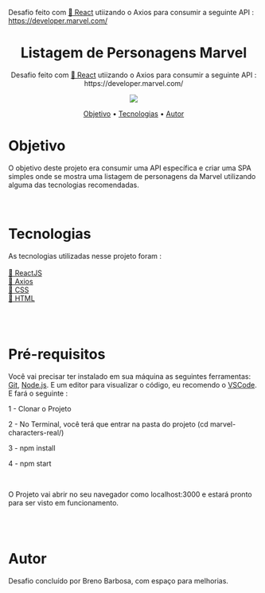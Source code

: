 
Desafio feito com <a href="https://pt-br.reactjs.org/">🔗 React</a> utiizando o Axios para consumir a seguinte API : https://developer.marvel.com/
  
  <h1 align="center">
    Listagem de Personagens Marvel
</h1>
<p align="center">Desafio feito com <a href="https://pt-br.reactjs.org/">🔗 React</a> utiizando o Axios para consumir a seguinte API : https://developer.marvel.com/
</p>

<p align="center"><img src='https://img.shields.io/badge/Marvel-Characters-red'/></p>

<p align="center">
 <a href="#objetivo">Objetivo</a> •
 <a href="#tecnologias">Tecnologias</a> • 
 <a href="#autor">Autor</a>
</p>

<div id='objetivo'>
	<h1>Objetivo</h1>
	O objetivo deste projeto era consumir uma API específica e criar uma SPA simples onde se mostra uma listagem de personagens da Marvel utilizando alguma das tecnologias recomendadas.
	
</div>
<br>
<br>
<div id='tecnologias'>
	<h1>Tecnologias</h1>
	<p>As tecnologias utilizadas nesse projeto foram : <br><br>
	<a href="https://pt-br.reactjs.org/">🔗 ReactJS</a>
	<br>
		<a href="https://www.npmjs.com/package/axios">🔗 Axios</a>
<br>
					 <a href="https://developer.mozilla.org/pt-BR/docs/Web/CSS>🔗 CSS</a>
	<br>
					 <a href="https://developer.mozilla.org/pt-BR/docs/Web/CSS>🔗 CSS</a>
	<br>
		<a href="https://developer.mozilla.org/pt-BR/docs/Web/HTML">🔗 HTML</a></p>
</div>
<br>
<br>
	
<h1>Pré-requisitos</h1>

Você vai precisar ter instalado em sua máquina as seguintes ferramentas:
[Git](https://git-scm.com), [Node.js](https://nodejs.org/en/). 
E um editor para visualizar o código, eu recomendo o [VSCode](https://code.visualstudio.com/).
E fará o seguinte :</h2>

<p>1 - Clonar o Projeto</p>
<p>2 - No Terminal, você terá que entrar na pasta do projeto (cd marvel-characters-real/)</p>
<p>3 - npm install</p>
<p>4 - npm start</p>
<br>
<p>O Projeto vai abrir no seu navegador como localhost:3000 e estará pronto para ser visto em funcionamento.</p>

<br>
<br>
<div id='autor'>
	<h1>Autor</h1>
	Desafio concluído por Breno Barbosa, com espaço para melhorias.
</div


